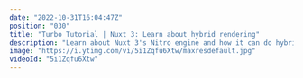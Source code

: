 ```yaml
---
date: "2022-10-31T16:04:47Z"
position: "030"
title: "Turbo Tutorial | Nuxt 3: Learn about hybrid rendering"
description: "Learn about Nuxt 3's Nitro engine and how it can do hybrid rendering between SSG and SSR.\n\nFind the code for this tutorial here: https://github.com/Turbo-Tutorials/Nuxt3-turbos/tree/main/nuxt3-hybrid-mode\n\nVisit https://turbo-tutorials.dev/tutorials/nuxt-3-learn-about-hybrid-rendering/ for more info.\n\nBrowse more tutorials here: https://turbo-tutorials.dev"
image: "https://i.ytimg.com/vi/5i1Zqfu6Xtw/maxresdefault.jpg"
videoId: "5i1Zqfu6Xtw"
---
```


